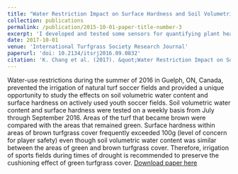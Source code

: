 ```yaml
---
title: "Water Restriction Impact on Surface Hardness and Soil Volumetric Water Content on Recreational Sports Fields"
collection: publications
permalink: /publication/2015-10-01-paper-title-number-3
excerpt: 'I developed and tested some sensors for quantifying plant healthy and canopy structure. Water restriction was issued during the summer of 2016 in Guelph, so I used that chance to see how soil water and irrigation influence the field.'
date: 2017-10-01
venue: 'International Turfgrass Society Research Journal'
paperurl: 'doi: 10.2134/itsrj2016.09.0832'
citation: 'K. Chang et al. (2017). &quot;Water Restriction Impact on Surface Hardness and Soil Volumetric Water Content on Recreational Sports Fields.&quot; <i>International Turfgrass Society Research Journal</i>. 13:1–5.'
---
```

Water-use restrictions during the summer of 2016 in Guelph, ON, Canada, prevented the irrigation of natural turf soccer fields and provided a unique opportunity to study the effects on soil volumetric water content and surface hardness on actively used youth soccer fields. Soil volumetric water content and surface hardness were tested on a weekly basis from July through September 2016. Areas of the turf that became brown were compared with the areas that remained green. Surface hardness within areas of brown turfgrass cover frequently exceeded 100g (level of concern for player safety) even though soil volumetric water content was similar between the areas of green and brown turfgrass cover. Therefore, irrigation of sports fields during times of drought is recommended to preserve the cushioning effect of green turfgrass cover.
[Download paper here](http://changks.github.io/files/Water_restriction_hardness.pdf)



